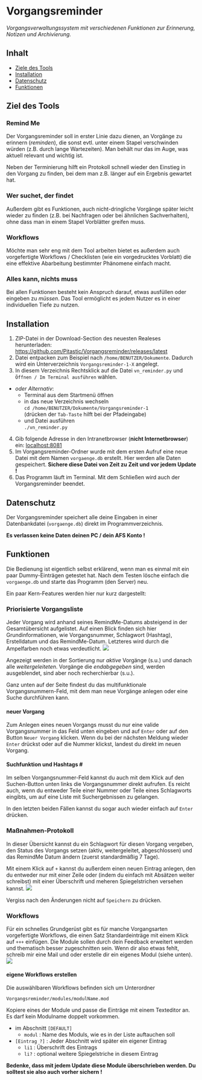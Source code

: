 # Vorgangsreminder
*Vorgangsverwaltungssystem mit verschiedenen Funktionen zur Erinnerung, Notizen und Archivierung.*


## Inhalt

- [Ziele des Tools](#Ziele)
- [Installation](#Installation)
- [Datenschutz](#Datenschutz)
- [Funktionen](#Funktionen)


<a name="Ziele"></a>
## Ziel des Tools

### Remind Me
Der Vorgangsreminder soll in erster Linie dazu dienen, an Vorgänge zu erinnern (*reminden*), die sonst evtl. unter einem Stapel verschwinden würden (z.B. durch lange Wartezeiten). Man behält nur das im Auge, was aktuell relevant und wichtig ist.

Neben der Terminierung hilft ein Protokoll schnell wieder den Einstieg in den Vorgang zu finden, bei dem man z.B. länger auf ein Ergebnis gewartet hat.


### Wer suchet, der findet
Außerdem gibt es Funktionen, auch nicht-dringliche Vorgänge später leicht wieder zu finden (z.B. bei Nachfragen oder bei ähnlichen Sachverhalten), ohne dass man in einem Stapel Vorblätter greifen muss.


### Workflows
Möchte man sehr eng mit dem Tool arbeiten bietet es außerdem auch vorgefertigte Workflows / Checklisten (wie ein vorgedrucktes Vorblatt) die eine effektive Abarbeitung bestimmter Phänomene einfach macht.


### Alles kann, nichts muss
Bei allen Funktionen besteht kein Anspruch darauf, etwas ausfüllen oder eingeben zu *müssen*. Das Tool ermöglicht es jedem Nutzer es in einer individuellen Tiefe zu nutzen.


<a name="Installation"></a>
## Installation

1. ZIP-Datei in der Download-Section des neuesten Realeses herunterladen:<br>
https://github.com/Pitastic/Vorgangsreminder/releases/latest
2. Datei entpacken zum Beispiel nach `/home/BENUTZER/Dokumente`. Dadurch wird ein Unterverzeichnis `Vorgangsreminder-1-X` angelegt.
3. In diesem Verzeichnis Rechtsklick auf die Datei `vn_reminder.py` und `Öffnen / Im Terminal ausführen` wählen.
  - *oder Alternativ*:
	- Terminal aus dem Startmenü öffnen
	- in das neue Verzeichnis wechseln<br>
	`cd /home/BENUTZER/Dokumente/Vorgangsreminder-1`<br>
	(drücken der `Tab-Taste` hilft bei der Pfadeingabe)
	- und Datei ausführen<br>
	`./vn_reminder.py`

4. Gib folgende Adresse in den Intranetbrowser (**nicht Internetbrowser**) ein: <a href="http://localhost:8081">localhost:8081</a>
5. Im Vorgangsreminder-Ordner wurde mit dem ersten Aufruf eine neue Datei mit dem Namen `vorgaenge.db` erstellt. Hier werden alle Daten gespeichert. **Sichere diese Datei von Zeit zu Zeit und vor jedem Update !**
6. Das Programm läuft im Terminal. Mit dem Schließen wird auch der Vorgangsreminder beendet.


<a name="Datenschutz"></a>
## Datenschutz

Der Vorgangsreminder speichert alle deine Eingaben in einer Datenbankdatei (`vorgaenge.db`) direkt im Programmverzeichnis.

**Es verlassen keine Daten deinen PC / dein AFS Konto !**


<a name="Funktionen"></a>
## Funktionen

Die Bedienung ist eigentlich selbst erklärend, wenn man es einmal mit ein paar Dummy-Einträgen getestet hat. Nach dem Testen lösche einfach die `vorgaenge.db` und starte das Programm (den Server) neu.

Ein paar Kern-Features werden hier nur kurz dargestellt:

### Priorisierte Vorgangsliste
Jeder Vorgang wird anhand seines RemindMe-Datums absteigend in der Gesamtübersicht aufgelistet. Auf einen Blick finden sich hier Grundinformationen, wie Vorgangsnummer, Schlagwort (Hashtag), Erstelldatum und das RemindMe-Datum. Letzteres wird durch die Ampelfarben noch etwas verdeutlicht.
<img src="https://cloud.githubusercontent.com/assets/6623286/19868939/824bc850-9faa-11e6-8f40-ebfc4d427cee.png">

Angezeigt werden in der Sortierung nur *aktive* Vorgänge (s.u.) und danach alle *weitergeleiteten*. Vorgänge die *endabgegeben* sind, werden ausgeblendet, sind aber noch recherchierbar (s.u.).

Ganz unten auf der Seite findest du das multifunktionale Vorgangsnummern-Feld, mit dem man neue Vorgänge anlegen oder eine Suche durchführen kann.

#### neuer Vorgang
Zum Anlegen eines neuen Vorgangs musst du nur eine valide Vorgangsnummer in das Feld unten eingeben und auf `Enter` oder auf den Button `Neuer Vorgang` klicken. Wenn du bei der nächsten Meldung wieder `Enter` drückst oder auf die Nummer klickst, landest du direkt im neuen Vorgang.

#### Suchfunktion und Hashtags &#35;
Im selben Vorgangsnummer-Feld kannst du auch mit dem Klick auf den Suchen-Button unten links die Vorgangsnummer direkt aufrufen. Es reicht auch, wenn du entweder Teile einer Nummer oder Teile eines Schlagworts eingibts, um auf eine Liste mit Suchergebnissen zu gelangen.

In den letzten beiden Fällen kannst du sogar auch wieder einfach auf `Enter` drücken.

### Maßnahmen-Protokoll
In dieser Übersicht kannst du ein Schlagwort für diesen Vorgang vergeben, den Status des Vorgangs setzen (aktiv, weitergeleitet, abgeschlossen) und das RemindMe Datum ändern (zuerst standardmäßig 7 Tage).

Mit einem Klick auf `+` kannst du außerdem einen neuen Eintrag anlegen, den du entweder nur mit einer Zeile oder (indem du einfach mit Absätzen weiter schreibst) mit einer Überschrift und meheren Spiegelstrichen versehen kannst.
<img src="https://cloud.githubusercontent.com/assets/6623286/19868946/86e1a8c6-9faa-11e6-8026-2b0725cbfaf1.png">

Vergiss nach den Änderungen nicht auf `Speichern` zu drücken.

### Workflows

Für ein schnelles Grundgerüst gibt es für manche Vorgangsarten vorgefertigte Workflows, die einen Satz Standardeinträge mit einem Klick auf `+++` einfügen. Die Module sollen durch dein Feedback erweitert werden und thematisch besser zugeschnitten sein. Wenn dir also etwas fehlt, schreib mir eine Mail und oder erstelle dir ein eigenes Modul (siehe unten).
<img src="https://cloud.githubusercontent.com/assets/6623286/19868952/8aa04f08-9faa-11e6-8d98-d72258c940b7.png">

#### eigene Workflows erstellen

Die auswählbaren Workflows befinden sich um Unterordner

	Vorgangsreminder/modules/modulName.mod

Kopiere eines der Module und passe die Einträge mit einem Texteditor an. Es darf kein Modulname doppelt vorkommen.

- im Abschnitt `[DEFAULT]`
	- `modul` : Name des Moduls, wie es in der Liste auftauchen soll
- `[Eintrag ?]` : Jeder Abschnitt wird später ein eigener Eintrag
	- `li1` : Überschrift des Eintrags
	- `li?` : optional weitere Spiegelstriche in diesem Eintrag

**Bedenke, dass mit jedem Update diese Module überschrieben werden. Du solltest sie also auch vorher sichern !**
